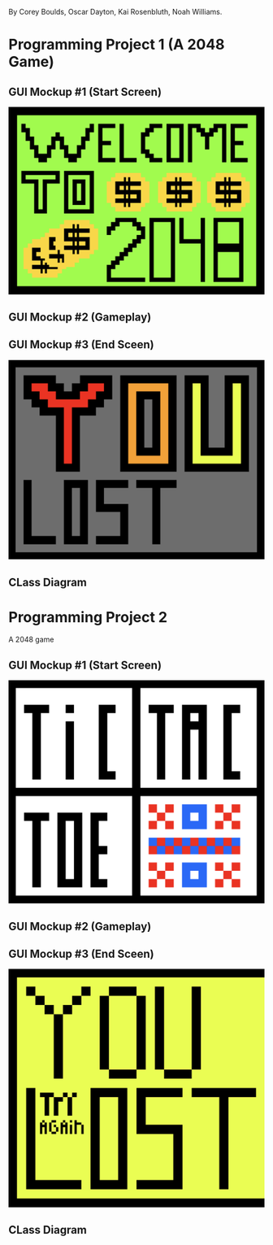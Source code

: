 By Corey Boulds, Oscar Dayton, Kai Rosenbluth, Noah Williams. 


# Programming Project 1 (A 2048 Game) 


## GUI Mockup #1 (Start Screen) 
![Start Screen](https://github.com/Kair12345/GroupProject/blob/gh-pages/Images/2048TitleScreen.png?raw=true)

## GUI Mockup #2 (Gameplay) 


## GUI Mockup #3 (End Sceen) 
![End Screen](https://github.com/Kair12345/GroupProject/blob/gh-pages/Images/2048YouLost.png?raw=true)

## CLass Diagram 







# Programming Project 2


A 2048 game


## GUI Mockup #1 (Start Screen)  
![Start Screen](https://github.com/Kair12345/GroupProject/blob/gh-pages/Images/TicTacToeTitelScreen.png?raw=true)

## GUI Mockup #2 (Gameplay) 

## GUI Mockup #3 (End Sceen) 
![End Screen](https://github.com/Kair12345/GroupProject/blob/gh-pages/Images/TicTacToeYouLost.png?raw=true)

## CLass Diagram 
